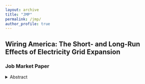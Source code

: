 ```yaml
---
layout: archive
title: "JMP"
permalink: /jmp/
author_profile: true
---
```

## Wiring America: The Short- and Long-Run Effects of Electricity Grid Expansion 
### Job Market Paper

<details><summary>Abstract</summary>
Transitioning to an electricity grid that fully realizes the benefits from renewable energy will require substantial investment in transmission lines. This paper examines the short- and long-run effects of large scale grid expansion projects aimed at enhancing the integration of wind energy in the US. I focus on the rollout of a large scale transmission expansion project in Texas for my empirical analysis. Short-run analysis shows that transmission expansion led to a 2-2.5% decline in markups during the peak demand hours and a 7% decline during the off peak hours. Transmission expansion also prevented about \$44 million worth of annual damages (2011 \$) from the marginal generators. In the long-run, transmission expansion on an average led to 62 - 72 MW higher wind capacity, 30 - 40 more turbines, and 32 MW bigger wind projects in counties that received investment in transmission infrastructure. Given a growing need for investment in grid expansion in the US, this paper provides evidence of significant market impacts in the short- and the long-run in response to grid expansion.
 </details> 
